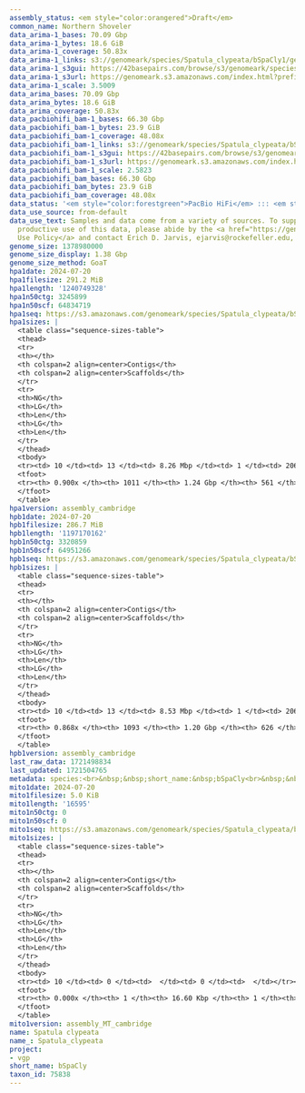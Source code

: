 ```yaml
---
assembly_status: <em style="color:orangered">Draft</em>
common_name: Northern Shoveler
data_arima-1_bases: 70.09 Gbp
data_arima-1_bytes: 18.6 GiB
data_arima-1_coverage: 50.83x
data_arima-1_links: s3://genomeark/species/Spatula_clypeata/bSpaCly1/genomic_data/arima/<br>
data_arima-1_s3gui: https://42basepairs.com/browse/s3/genomeark/species/Spatula_clypeata/bSpaCly1/genomic_data/arima/
data_arima-1_s3url: https://genomeark.s3.amazonaws.com/index.html?prefix=species/Spatula_clypeata/bSpaCly1/genomic_data/arima/
data_arima-1_scale: 3.5009
data_arima_bases: 70.09 Gbp
data_arima_bytes: 18.6 GiB
data_arima_coverage: 50.83x
data_pacbiohifi_bam-1_bases: 66.30 Gbp
data_pacbiohifi_bam-1_bytes: 23.9 GiB
data_pacbiohifi_bam-1_coverage: 48.08x
data_pacbiohifi_bam-1_links: s3://genomeark/species/Spatula_clypeata/bSpaCly1/genomic_data/pacbio_hifi/<br>
data_pacbiohifi_bam-1_s3gui: https://42basepairs.com/browse/s3/genomeark/species/Spatula_clypeata/bSpaCly1/genomic_data/pacbio_hifi/
data_pacbiohifi_bam-1_s3url: https://genomeark.s3.amazonaws.com/index.html?prefix=species/Spatula_clypeata/bSpaCly1/genomic_data/pacbio_hifi/
data_pacbiohifi_bam-1_scale: 2.5823
data_pacbiohifi_bam_bases: 66.30 Gbp
data_pacbiohifi_bam_bytes: 23.9 GiB
data_pacbiohifi_bam_coverage: 48.08x
data_status: '<em style="color:forestgreen">PacBio HiFi</em> ::: <em style="color:forestgreen">Arima</em>'
data_use_source: from-default
data_use_text: Samples and data come from a variety of sources. To support fair and
  productive use of this data, please abide by the <a href="https://genome10k.soe.ucsc.edu/data-use-policies/">Data
  Use Policy</a> and contact Erich D. Jarvis, ejarvis@rockefeller.edu, with any questions.
genome_size: 1378980000
genome_size_display: 1.38 Gbp
genome_size_method: GoaT
hpa1date: 2024-07-20
hpa1filesize: 291.2 MiB
hpa1length: '1240749328'
hpa1n50ctg: 3245899
hpa1n50scf: 64834719
hpa1seq: https://s3.amazonaws.com/genomeark/species/Spatula_clypeata/bSpaCly1/assembly_cambridge/bSpaCly1.hap1.asm.20240720.fasta.gz
hpa1sizes: |
  <table class="sequence-sizes-table">
  <thead>
  <tr>
  <th></th>
  <th colspan=2 align=center>Contigs</th>
  <th colspan=2 align=center>Scaffolds</th>
  </tr>
  <tr>
  <th>NG</th>
  <th>LG</th>
  <th>Len</th>
  <th>LG</th>
  <th>Len</th>
  </tr>
  </thead>
  <tbody>
  <tr><td> 10 </td><td> 13 </td><td> 8.26 Mbp </td><td> 1 </td><td> 206.96 Mbp </td></tr><tr><td> 20 </td><td> 31 </td><td> 6.97 Mbp </td><td> 2 </td><td> 158.23 Mbp </td></tr><tr><td> 30 </td><td> 53 </td><td> 5.45 Mbp </td><td> 3 </td><td> 119.29 Mbp </td></tr><tr><td> 40 </td><td> 83 </td><td> 4.09 Mbp </td><td> 4 </td><td> 85.52 Mbp </td></tr><tr style="background-color:#cccccc;"><td> 50 </td><td> 121 </td><td style="background-color:#88ff88;"> 3.25 Mbp </td><td> 6 </td><td style="background-color:#88ff88;"> 64.83 Mbp </td></tr><tr><td> 60 </td><td> 170 </td><td> 2.30 Mbp </td><td> 10 </td><td> 26.47 Mbp </td></tr><tr><td> 70 </td><td> 239 </td><td> 1.71 Mbp </td><td> 16 </td><td> 20.13 Mbp </td></tr><tr><td> 80 </td><td> 344 </td><td> 0.92 Mbp </td><td> 29 </td><td> 4.29 Mbp </td></tr><tr><td> 90 </td><td> 0 </td><td>  </td><td> 0 </td><td>  </td></tr><tr><td> 100 </td><td> 0 </td><td>  </td><td> 0 </td><td>  </td></tr></tbody>
  <tfoot>
  <tr><th> 0.900x </th><th> 1011 </th><th> 1.24 Gbp </th><th> 561 </th><th> 1.24 Gbp </th></tr>
  </tfoot>
  </table>
hpa1version: assembly_cambridge
hpb1date: 2024-07-20
hpb1filesize: 286.7 MiB
hpb1length: '1197170162'
hpb1n50ctg: 3320859
hpb1n50scf: 64951266
hpb1seq: https://s3.amazonaws.com/genomeark/species/Spatula_clypeata/bSpaCly1/assembly_cambridge/bSpaCly1.hap2.asm.20240720.fasta.gz
hpb1sizes: |
  <table class="sequence-sizes-table">
  <thead>
  <tr>
  <th></th>
  <th colspan=2 align=center>Contigs</th>
  <th colspan=2 align=center>Scaffolds</th>
  </tr>
  <tr>
  <th>NG</th>
  <th>LG</th>
  <th>Len</th>
  <th>LG</th>
  <th>Len</th>
  </tr>
  </thead>
  <tbody>
  <tr><td> 10 </td><td> 13 </td><td> 8.53 Mbp </td><td> 1 </td><td> 206.56 Mbp </td></tr><tr><td> 20 </td><td> 30 </td><td> 7.14 Mbp </td><td> 2 </td><td> 158.67 Mbp </td></tr><tr><td> 30 </td><td> 52 </td><td> 5.49 Mbp </td><td> 3 </td><td> 118.93 Mbp </td></tr><tr><td> 40 </td><td> 83 </td><td> 4.10 Mbp </td><td> 4 </td><td> 84.02 Mbp </td></tr><tr style="background-color:#cccccc;"><td> 50 </td><td> 120 </td><td style="background-color:#88ff88;"> 3.32 Mbp </td><td> 6 </td><td style="background-color:#88ff88;"> 64.95 Mbp </td></tr><tr><td> 60 </td><td> 169 </td><td> 2.29 Mbp </td><td> 10 </td><td> 26.84 Mbp </td></tr><tr><td> 70 </td><td> 241 </td><td> 1.59 Mbp </td><td> 16 </td><td> 20.13 Mbp </td></tr><tr><td> 80 </td><td> 369 </td><td> 0.62 Mbp </td><td> 31 </td><td> 2.75 Mbp </td></tr><tr><td> 90 </td><td> 0 </td><td>  </td><td> 0 </td><td>  </td></tr><tr><td> 100 </td><td> 0 </td><td>  </td><td> 0 </td><td>  </td></tr></tbody>
  <tfoot>
  <tr><th> 0.868x </th><th> 1093 </th><th> 1.20 Gbp </th><th> 626 </th><th> 1.20 Gbp </th></tr>
  </tfoot>
  </table>
hpb1version: assembly_cambridge
last_raw_data: 1721498834
last_updated: 1721504765
metadata: species:<br>&nbsp;&nbsp;short_name:&nbsp;bSpaCly<br>&nbsp;&nbsp;name:&nbsp;Spatula&nbsp;clypeata<br>&nbsp;&nbsp;taxon_id:&nbsp;75838<br>&nbsp;&nbsp;common_name:&nbsp;Northern&nbsp;Shoveler<br>&nbsp;&nbsp;order:<br>&nbsp;&nbsp;&nbsp;&nbsp;name:&nbsp;Anseriformes<br>&nbsp;&nbsp;family:<br>&nbsp;&nbsp;&nbsp;&nbsp;name:&nbsp;Anatidae<br>&nbsp;&nbsp;individuals:<br>&nbsp;&nbsp;&nbsp;&nbsp;-&nbsp;short_name:&nbsp;bSpaCly1<br>&nbsp;&nbsp;&nbsp;&nbsp;&nbsp;&nbsp;biosample_id:&nbsp;SAMEA115433011<br>&nbsp;&nbsp;&nbsp;&nbsp;&nbsp;&nbsp;sex:&nbsp;male<br>&nbsp;&nbsp;genome_size:&nbsp;1378980000<br>&nbsp;&nbsp;genome_size_method:&nbsp;GoaT<br>&nbsp;&nbsp;project:&nbsp;[&nbsp;vgp&nbsp;]<br>
mito1date: 2024-07-20
mito1filesize: 5.0 KiB
mito1length: '16595'
mito1n50ctg: 0
mito1n50scf: 0
mito1seq: https://s3.amazonaws.com/genomeark/species/Spatula_clypeata/bSpaCly1/assembly_MT_cambridge/bSpaCly1.MT.20240720.fasta.gz
mito1sizes: |
  <table class="sequence-sizes-table">
  <thead>
  <tr>
  <th></th>
  <th colspan=2 align=center>Contigs</th>
  <th colspan=2 align=center>Scaffolds</th>
  </tr>
  <tr>
  <th>NG</th>
  <th>LG</th>
  <th>Len</th>
  <th>LG</th>
  <th>Len</th>
  </tr>
  </thead>
  <tbody>
  <tr><td> 10 </td><td> 0 </td><td>  </td><td> 0 </td><td>  </td></tr><tr><td> 20 </td><td> 0 </td><td>  </td><td> 0 </td><td>  </td></tr><tr><td> 30 </td><td> 0 </td><td>  </td><td> 0 </td><td>  </td></tr><tr><td> 40 </td><td> 0 </td><td>  </td><td> 0 </td><td>  </td></tr><tr style="background-color:#cccccc;"><td> 50 </td><td> 0 </td><td style="background-color:#ff8888;">  </td><td> 0 </td><td style="background-color:#ff8888;">  </td></tr><tr><td> 60 </td><td> 0 </td><td>  </td><td> 0 </td><td>  </td></tr><tr><td> 70 </td><td> 0 </td><td>  </td><td> 0 </td><td>  </td></tr><tr><td> 80 </td><td> 0 </td><td>  </td><td> 0 </td><td>  </td></tr><tr><td> 90 </td><td> 0 </td><td>  </td><td> 0 </td><td>  </td></tr><tr><td> 100 </td><td> 0 </td><td>  </td><td> 0 </td><td>  </td></tr></tbody>
  <tfoot>
  <tr><th> 0.000x </th><th> 1 </th><th> 16.60 Kbp </th><th> 1 </th><th> 16.60 Kbp </th></tr>
  </tfoot>
  </table>
mito1version: assembly_MT_cambridge
name: Spatula clypeata
name_: Spatula_clypeata
project:
- vgp
short_name: bSpaCly
taxon_id: 75838
---
```

